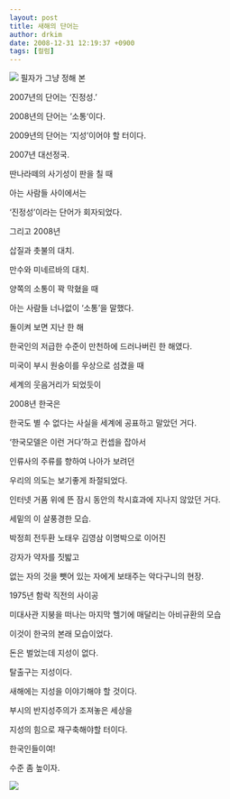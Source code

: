 ```yaml
---
layout: post
title: 새해의 단어는
author: drkim
date: 2008-12-31 12:19:37 +0900
tags: [컬럼]
---
```

![](/files/attach/images/199/359/008/photo\_24.jpg)
  필자가 그냥 정해 본



  


  2007년의 단어는 ‘진정성.’



  2008년의 단어는 ’소통‘이다.



  2009년의 단어는 ‘지성’이어야 할 터이다.



  


  2007년 대선정국.



  딴나라떼의 사기성이 판을 칠 때



  아는 사람들 사이에서는



  ‘진정성’이라는 단어가 회자되었다.



  


  그리고 2008년



  삽질과 촛불의 대치.



  만수와 미네르바의 대치.



  양쪽의 소통이 꽉 막혔을 때



  아는 사람들 너나없이 ‘소통’을 말했다.



  


  돌이켜 보면 지난 한 해



  한국인의 저급한 수준이 만천하에 드러나버린 한 해였다.



  미국이 부시 원숭이를 우상으로 섬겼을 때



  세계의 웃음거리가 되었듯이



  2008년 한국은



  한국도 별 수 없다는 사실을 세계에 공표하고 말았던 거다.



  


  ‘한국모델은 이런 거다’하고 컨셉을 잡아서



  인류사의 주류를 향하여 나아가 보려던



  우리의 의도는 보기좋게 좌절되었다.



  인터넷 거품 위에 뜬 잠시 동안의 착시효과에 지나지 않았던 거다.



  


  세밑의 이 살풍경한 모습.



  박정희 전두환 노태우 김영삼 이명박으로 이어진



  강자가 약자를 짓밟고



  없는 자의 것을 뺏어 있는 자에게 보태주는 악다구니의 현장.



  1975년 함락 직전의 사이공



  미대사관 지붕을 떠나는 마지막 헬기에 매달리는 아비규환의 모습



  이것이 한국의 본래 모습이었다.



  


  돈은 벌었는데 지성이 없다.



  탈출구는 지성이다.



  새해에는 지성을 이야기해야 할 것이다.



  부시의 반지성주의가 조져놓은 세상을



  지성의 힘으로 재구축해야할 터이다.



  


  한국인들이여!



  수준 좀 높이자.



  ![](/files/attach/images/199/359/008/knuttz_ueba_11.jpg)